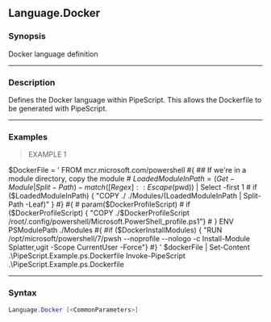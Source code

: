 Language.Docker
---------------




### Synopsis
Docker language definition



---


### Description

Defines the Docker language within PipeScript.
This allows the Dockerfile to be generated with PipeScript.



---


### Examples
> EXAMPLE 1

$DockerFile = '
    FROM mcr.microsoft.com/powershell
    #{
    ## If we're in a module directory, copy the module
    # $LoadedModuleInPath = (Get-Module | Split-Path) -match ([Regex]::Escape($pwd)) | Select -first 1
    # if ($LoadedModuleInPath) { "COPY ./ ./Modules/$($LoadedModuleInPath | Split-Path -Leaf)" } 
    #}
    #{
    # param($DockerProfileScript)
    # if ($DockerProfileScript) { "COPY ./$DockerProfileScript /root/.config/powershell/Microsoft.PowerShell_profile.ps1"} 
    # }
    ENV PSModulePath ./Modules
    #{
    #if ($DockerInstallModules) { "RUN /opt/microsoft/powershell/7/pwsh --noprofile --nologo -c Install-Module Splatter,ugit -Scope CurrentUser -Force"} 
    #}
'
$dockerFile | Set-Content .\PipeScript.Example.ps.Dockerfile
Invoke-PipeScript .\PipeScript.Example.ps.Dockerfile


---


### Syntax
```PowerShell
Language.Docker [<CommonParameters>]
```
